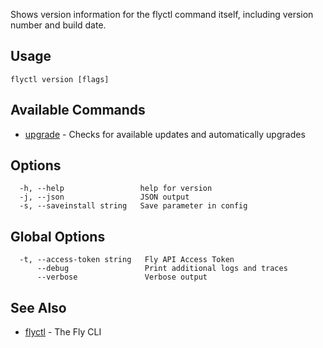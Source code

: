 Shows version information for the flyctl command itself, including version
number and build date.

## Usage
~~~
flyctl version [flags]
~~~

## Available Commands
* [upgrade](/docs/flyctl/version-upgrade/)	 - Checks for available updates and automatically upgrades

## Options

~~~
  -h, --help                 help for version
  -j, --json                 JSON output
  -s, --saveinstall string   Save parameter in config
~~~

## Global Options

~~~
  -t, --access-token string   Fly API Access Token
      --debug                 Print additional logs and traces
      --verbose               Verbose output
~~~

## See Also

* [flyctl](/docs/flyctl/help/)	 - The Fly CLI

